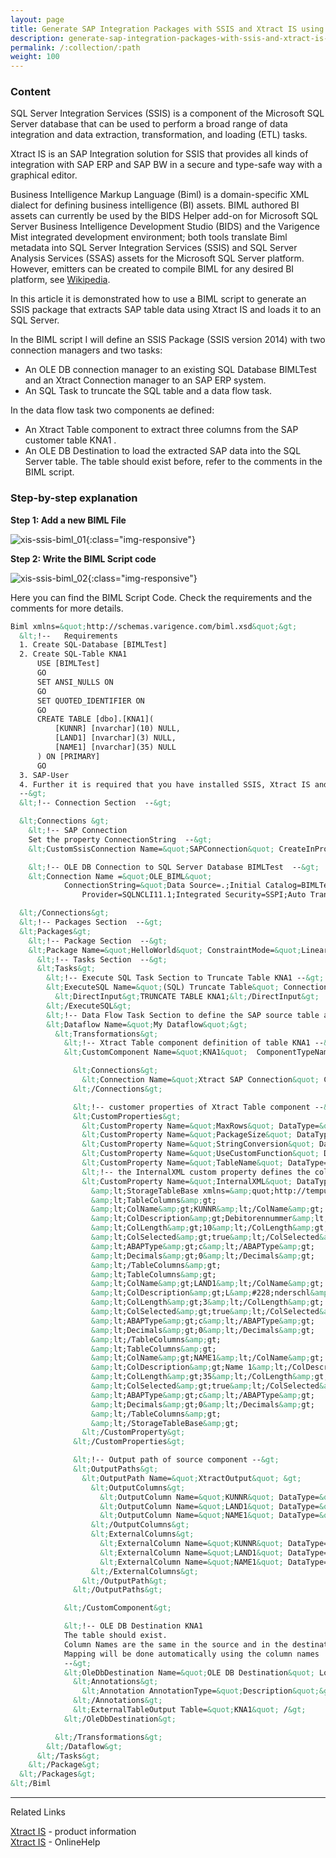 ```yaml
---
layout: page
title: Generate SAP Integration Packages with SSIS and Xtract IS using BIML
description: generate-sap-integration-packages-with-ssis-and-xtract-is-using-biml
permalink: /:collection/:path
weight: 100
---
```


### Content ###

SQL Server Integration Services (SSIS) is a component of the Microsoft SQL Server database that can be used to perform a broad range of data integration and data extraction, transformation, and loading (ETL) tasks.

Xtract IS is an SAP Integration solution for SSIS that provides all kinds of integration with SAP ERP and SAP BW in a secure and type-safe way with a graphical editor.

Business Intelligence Markup Language (Biml) is a domain-specific XML dialect for defining business intelligence (BI) assets. BIML authored BI assets can currently be used by the BIDS Helper add-on for Microsoft SQL Server Business Intelligence Development Studio (BIDS) and the Varigence Mist integrated development environment; both tools translate Biml metadata into SQL Server Integration Services (SSIS) and SQL Server Analysis Services (SSAS) assets for the Microsoft SQL Server platform. <br> 
However, emitters can be created to compile BIML for any desired BI platform, see [Wikipedia](https://en.wikipedia.org/wiki/Business_Intelligence_Markup_Language).

In this article it is demonstrated how to use a BIML script to generate an SSIS package that extracts SAP table data using Xtract IS and loads it to an SQL Server.

In the BIML script I will define an SSIS Package (SSIS version 2014) with two connection managers and two tasks:
- An OLE DB connection manager to an existing SQL Database BIMLTest and an Xtract Connection manager to an SAP ERP system.
- An SQL Task to truncate the SQL table and a data flow task.

In the data flow task two components ae defined:

- An Xtract Table component to extract three columns from the SAP customer table KNA1 .
- An OLE DB Destination to load the extracted SAP data into the SQL Server table. The table should exist before, refer to the comments in the BIML script.

### Step-by-step explanation ###

**Step 1: Add a new BIML File**

![xis-ssis-biml_01](/img/contents/xis/xis-ssis-biml_01.jpg){:class="img-responsive"}

**Step 2: Write the BIML Script code**

![xis-ssis-biml_02](/img/contents/xis/xis-ssis-biml_02.jpg){:class="img-responsive"}

Here you can find the BIML Script Code.
Check the requirements and the comments for more details.

``` XML
Biml xmlns=&quot;http://schemas.varigence.com/biml.xsd&quot;&gt;
  &lt;!--   Requirements
  1. Create SQL-Database [BIMLTest]
  2. Create SQL-Table KNA1
      USE [BIMLTest]
      GO
      SET ANSI_NULLS ON
      GO
      SET QUOTED_IDENTIFIER ON
      GO
      CREATE TABLE [dbo].[KNA1](
	      [KUNNR] [nvarchar](10) NULL,
	      [LAND1] [nvarchar](3) NULL,
	      [NAME1] [nvarchar](35) NULL
      ) ON [PRIMARY]
      GO
  3. SAP-User
  4. Further it is required that you have installed SSIS, Xtract IS and the BIDS Helper
  --&gt;
  &lt;!-- Connection Section  --&gt;

  &lt;Connections &gt;
    &lt;!-- SAP Connection
    Set the property ConnectionString  --&gt;
    &lt;CustomSsisConnection Name=&quot;SAPConnection&quot; CreateInProject=&quot;1&quot; CreationName=&quot;XTRACT&quot; ObjectData=&quot;&amp;lt;XtractConnectionManager ConnectionString=&amp;quot;USER=Elzein LANG=DE CLIENT=800 SYSNR=00 ASHOST=ec5.theobald-software.com PASSWD=XXX RFCLIB=CLASSIC  &amp;quot; /&amp;gt;&quot;/&gt;

    &lt;!-- OLE DB Connection to SQL Server Database BIMLTest  --&gt;
    &lt;Connection Name =&quot;OLE_BIML&quot;
            ConnectionString=&quot;Data Source=.;Initial Catalog=BIMLTest;
                Provider=SQLNCLI11.1;Integrated Security=SSPI;Auto Translate=False;&quot;/&gt;

  &lt;/Connections&gt;
  &lt;!-- Packages Section  --&gt;
  &lt;Packages&gt;
    &lt;!-- Package Section  --&gt;
    &lt;Package Name=&quot;HelloWorld&quot; ConstraintMode=&quot;Linear&quot; ProtectionLevel=&quot;EncryptSensitiveWithUserKey&quot;&gt;
      &lt;!-- Tasks Section  --&gt;
      &lt;Tasks&gt;
        &lt;!-- Execute SQL Task Section to Truncate Table KNA1 --&gt;
        &lt;ExecuteSQL Name=&quot;(SQL) Truncate Table&quot; ConnectionName=&quot;OLE_BIML&quot;&gt;
          &lt;DirectInput&gt;TRUNCATE TABLE KNA1;&lt;/DirectInput&gt;
        &lt;/ExecuteSQL&gt;
        &lt;!-- Data Flow Task Section to define the SAP source table and the SQL destination table --&gt;
        &lt;Dataflow Name=&quot;My Dataflow&quot;&gt;
          &lt;Transformations&gt;
            &lt;!-- Xtract Table component definition of table KNA1 --&gt;
            &lt;CustomComponent Name=&quot;KNA1&quot;  ComponentTypeName=&quot;XtractIS.XtractSourceTable, XtractIS2014, Version=1.0.0.0, Culture=neutral, PublicKeyToken=4b0cc842b94d345e&quot;&gt;

              &lt;Connections&gt;
                &lt;Connection Name=&quot;Xtract SAP Connection&quot; ConnectionName=&quot;SAPConnection&quot; /&gt;
              &lt;/Connections&gt;

              &lt;!-- customer properties of Xtract Table component --&gt;
              &lt;CustomProperties&gt;
                &lt;CustomProperty Name=&quot;MaxRows&quot; DataType=&quot;Int32&quot;&gt;0&lt;/CustomProperty&gt;
                &lt;CustomProperty Name=&quot;PackageSize&quot; DataType=&quot;Int32&quot;&gt;5000&lt;/CustomProperty&gt;
                &lt;CustomProperty Name=&quot;StringConversion&quot; DataType=&quot;Int32&quot;&gt;0&lt;/CustomProperty&gt;
                &lt;CustomProperty Name=&quot;UseCustomFunction&quot; DataType=&quot;Boolean&quot;&gt;false&lt;/CustomProperty&gt;
                &lt;CustomProperty Name=&quot;TableName&quot; DataType=&quot;String&quot;&gt;KNA1&lt;/CustomProperty&gt;
                &lt;!-- the InternalXML custom property defines the columns of the SAP source --&gt;
                &lt;CustomProperty Name=&quot;InternalXML&quot; DataType=&quot;String&quot;&gt;
                  &amp;lt;StorageTableBase xmlns=&amp;quot;http://tempuri.org/StorageTableBase.xsd&amp;quot;&amp;gt;
                  &amp;lt;TableColumns&amp;gt;
                  &amp;lt;ColName&amp;gt;KUNNR&amp;lt;/ColName&amp;gt;
                  &amp;lt;ColDescription&amp;gt;Debitorennummer&amp;lt;/ColDescription&amp;gt;
                  &amp;lt;ColLength&amp;gt;10&amp;lt;/ColLength&amp;gt;
                  &amp;lt;ColSelected&amp;gt;true&amp;lt;/ColSelected&amp;gt;
                  &amp;lt;ABAPType&amp;gt;c&amp;lt;/ABAPType&amp;gt;
                  &amp;lt;Decimals&amp;gt;0&amp;lt;/Decimals&amp;gt;
                  &amp;lt;/TableColumns&amp;gt;
                  &amp;lt;TableColumns&amp;gt;
                  &amp;lt;ColName&amp;gt;LAND1&amp;lt;/ColName&amp;gt;
                  &amp;lt;ColDescription&amp;gt;L&amp;#228;nderschl&amp;#252;ssel&amp;lt;/ColDescription&amp;gt;
                  &amp;lt;ColLength&amp;gt;3&amp;lt;/ColLength&amp;gt;
                  &amp;lt;ColSelected&amp;gt;true&amp;lt;/ColSelected&amp;gt;
                  &amp;lt;ABAPType&amp;gt;c&amp;lt;/ABAPType&amp;gt;
                  &amp;lt;Decimals&amp;gt;0&amp;lt;/Decimals&amp;gt;
                  &amp;lt;/TableColumns&amp;gt;
                  &amp;lt;TableColumns&amp;gt;
                  &amp;lt;ColName&amp;gt;NAME1&amp;lt;/ColName&amp;gt;
                  &amp;lt;ColDescription&amp;gt;Name 1&amp;lt;/ColDescription&amp;gt;
                  &amp;lt;ColLength&amp;gt;35&amp;lt;/ColLength&amp;gt;
                  &amp;lt;ColSelected&amp;gt;true&amp;lt;/ColSelected&amp;gt;
                  &amp;lt;ABAPType&amp;gt;c&amp;lt;/ABAPType&amp;gt;
                  &amp;lt;Decimals&amp;gt;0&amp;lt;/Decimals&amp;gt;
                  &amp;lt;/TableColumns&amp;gt;
                  &amp;lt;/StorageTableBase&amp;gt;
                &lt;/CustomProperty&gt;
              &lt;/CustomProperties&gt;

              &lt;!-- Output path of source component --&gt;
              &lt;OutputPaths&gt;
                &lt;OutputPath Name=&quot;XtractOutput&quot; &gt;
                  &lt;OutputColumns&gt;
                    &lt;OutputColumn Name=&quot;KUNNR&quot; DataType=&quot;String&quot; Length=&quot;10&quot;/&gt;
                    &lt;OutputColumn Name=&quot;LAND1&quot; DataType=&quot;String&quot; Length=&quot;3&quot;/&gt;
                    &lt;OutputColumn Name=&quot;NAME1&quot; DataType=&quot;String&quot; Length=&quot;35&quot;/&gt;
                  &lt;/OutputColumns&gt;
                  &lt;ExternalColumns&gt;
                    &lt;ExternalColumn Name=&quot;KUNNR&quot; DataType=&quot;String&quot; Length=&quot;10&quot;/&gt;
                    &lt;ExternalColumn Name=&quot;LAND1&quot; DataType=&quot;String&quot; Length=&quot;3&quot;/&gt;
                    &lt;ExternalColumn Name=&quot;NAME1&quot; DataType=&quot;String&quot; Length=&quot;35&quot;/&gt;
                  &lt;/ExternalColumns&gt;
                &lt;/OutputPath&gt;
              &lt;/OutputPaths&gt;

            &lt;/CustomComponent&gt;

            &lt;!-- OLE DB Destination KNA1
            The table should exist.
            Column Names are the same in the source and in the destination.
            Mapping will be done automatically using the column names
            --&gt;
            &lt;OleDbDestination Name=&quot;OLE DB Destination&quot; LocaleId=&quot;None&quot; ConnectionName=&quot;OLE_BIML&quot;&gt;
              &lt;Annotations&gt;
                &lt;Annotation AnnotationType=&quot;Description&quot;&gt;KNA1&lt;/Annotation&gt;
              &lt;/Annotations&gt;
              &lt;ExternalTableOutput Table=&quot;KNA1&quot; /&gt;
            &lt;/OleDbDestination&gt;

          &lt;/Transformations&gt;
        &lt;/Dataflow&gt;
      &lt;/Tasks&gt;
    &lt;/Package&gt;
  &lt;/Packages&gt;
&lt;/Biml
```

*****
Related Links <br>

[Xtract IS](https://theobald-software.com/en/xtract-is/) - product information <br>
[Xtract IS](https://help.theobald-software.com/en/xtract-is/) - OnlineHelp <br>